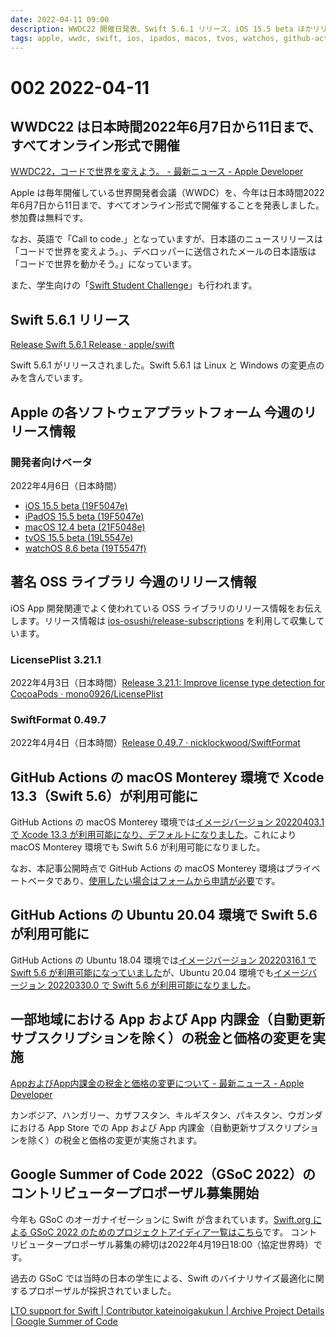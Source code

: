 ```yaml
---
date: 2022-04-11 09:00
description: WWDC22 開催日発表、Swift 5.6.1 リリース、iOS 15.5 beta ほかリリース、GitHub Actions の macOS Monterey 環境で Xcode 13.3（Swift 5.6）が利用可能に、同 Ubuntu 20.04 環境で Swift 5.6 が利用可能に、ほか
tags: apple, wwdc, swift, ios, ipados, macos, tvos, watchos, github-actions, linux
---
```

# 002 2022-04-11

## WWDC22 は日本時間2022年6月7日から11日まで、すべてオンライン形式で開催

[WWDC22，コードで世界を変えよう。 - 最新ニュース - Apple Developer](https://developer.apple.com/jp/news/?id=w3j4meiy)

Apple は毎年開催している世界開発者会議（WWDC）を、今年は日本時間2022年6月7日から11日まで、すべてオンライン形式で開催することを発表しました。参加費は無料です。

なお、英語で「Call to code.」となっていますが、日本語のニュースリリースは「コードで世界を変えよう。」、デベロッパーに送信されたメールの日本語版は「コードで世界を動かそう。」になっています。

また、学生向けの「[Swift Student Challenge](https://developer.apple.com/wwdc22/swift-student-challenge/)」も行われます。

## Swift 5.6.1 リリース

[Release Swift 5.6.1 Release · apple/swift](https://github.com/apple/swift/releases/tag/swift-5.6.1-RELEASE)

Swift 5.6.1 がリリースされました。Swift 5.6.1 は Linux と Windows の変更点のみを含んでいます。

## Apple の各ソフトウェアプラットフォーム 今週のリリース情報

### 開発者向けベータ
2022年4月6日（日本時間）

- [iOS 15.5 beta (19F5047e)](https://developer.apple.com/jp/news/releases/?id=04052022d)
- [iPadOS 15.5 beta (19F5047e)](https://developer.apple.com/jp/news/releases/?id=04052022c)
- [macOS 12.4 beta (21F5048e)](https://developer.apple.com/jp/news/releases/?id=04052022e)
- [tvOS 15.5 beta (19L5547e)](https://developer.apple.com/jp/news/releases/?id=04052022a)
- [watchOS 8.6 beta (19T5547f)](https://developer.apple.com/jp/news/releases/?id=04052022b)

## 著名 OSS ライブラリ 今週のリリース情報

iOS App 開発関連でよく使われている OSS ライブラリのリリース情報をお伝えします。リリース情報は [ios-osushi/release-subscriptions](https://github.com/ios-osushi/release-subscriptions) を利用して収集しています。

### LicensePlist 3.21.1
2022年4月3日（日本時間）[Release 3.21.1: Improve license type detection for CocoaPods · mono0926/LicensePlist](https://github.com/mono0926/LicensePlist/releases/tag/3.21.1)

### SwiftFormat 0.49.7
2022年4月4日（日本時間）[Release 0.49.7 · nicklockwood/SwiftFormat](https://github.com/nicklockwood/SwiftFormat/releases/tag/0.49.7)

## GitHub Actions の macOS Monterey 環境で Xcode 13.3（Swift 5.6）が利用可能に

GitHub Actions の macOS Monterey 環境では[イメージバージョン 20220403.1 で Xcode 13.3 が利用可能になり、デフォルトになりました](https://github.com/actions/virtual-environments/issues/5328)。これにより macOS Monterey 環境でも Swift 5.6 が利用可能になりました。

なお、本記事公開時点で GitHub Actions の macOS Monterey 環境はプライベートベータであり、[使用したい場合はフォームから申請が必要](https://github.com/actions/virtual-environments/issues/3649#issuecomment-1068085030)です。

## GitHub Actions の Ubuntu 20.04 環境で Swift 5.6 が利用可能に

GitHub Actions の Ubuntu 18.04 環境では[イメージバージョン 20220316.1 で Swift 5.6 が利用可能になっていました](https://github.com/actions/virtual-environments/pull/5248)が、Ubuntu 20.04 環境でも[イメージバージョン 20220330.0 で Swift 5.6 が利用可能になりました](https://github.com/actions/virtual-environments/pull/5314)。

## 一部地域における App および App 内課金（自動更新サブスクリプションを除く）の税金と価格の変更を実施

[AppおよびApp内課金の税金と価格の変更について - 最新ニュース - Apple Developer](https://developer.apple.com/jp/news/?id=3g0zsfvn)

カンボジア、ハンガリー、カザフスタン、キルギスタン、パキスタン、ウガンダにおける App Store での App および App 内課金（自動更新サブスクリプションを除く）の税金と価格の変更が実施されます。

## Google Summer of Code 2022（GSoC 2022）のコントリビュータープロポーザル募集開始

今年も GSoC のオーガナイゼーションに Swift が含まれています。[Swift.org による GSoC 2022 のためのプロジェクトアイディア一覧はこちら](https://www.swift.org/gsoc2022/)です。 コントリビュータープロポーザル募集の締切は2022年4月19日18:00（協定世界時）です。

過去の GSoC では当時の日本の学生による、Swift のバイナリサイズ最適化に関するプロポーザルが採択されていました。

[LTO support for Swift | Contributor kateinoigakukun | Archive Project Details | Google Summer of Code](https://summerofcode.withgoogle.com/archive/2020/projects/5093814072508416)
